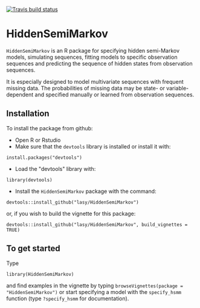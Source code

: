 <!-- badges: start -->
  [![Travis build status](https://travis-ci.com/lasy/HiddenSemiMarkov.svg?branch=master)](https://travis-ci.com/lasy/HiddenSemiMarkov)
  <!-- badges: end -->
  

# HiddenSemiMarkov

`HiddenSemiMarkov` is an R package for specifying hidden semi-Markov models, simulating sequences, fitting models to specific observation sequences and predicting the sequence of hidden states from observation sequences.

It is especially designed to model multivariate sequences with frequent missing data. The probabilities of missing data may be state- or variable-dependent and specified manually or learned from observation sequences.

## Installation

To install the package from github:
* Open R or Rstudio
* Make sure that the `devtools` library is installed or install it with:

`install.packages("devtools")`

* Load the "devtools" library with: 

`library(devtools)`

* Install the `HiddenSemiMarkov` package with the command:

`devtools::install_github("lasy/HiddenSemiMarkov")` 

or, if you wish to build the vignette for this package:

`devtools::install_github("lasy/HiddenSemiMarkov", build_vignettes = TRUE)` 


## To get started

Type 

`library(HiddenSemiMarkov)` 

and find examples in the vignette by typing `browseVignettes(package = "HiddenSemiMarkov")` 
or start specifying a model with the `specify_hsmm` function (type `?specify_hsmm` for documentation).
